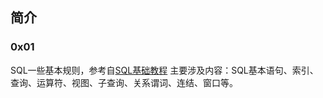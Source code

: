 ## 简介
### 0x01
SQL一些基本规则，参考自[SQL基础教程](https://github.com/datawhalechina/wonderful-sql/)
主要涉及内容：SQL基本语句、索引、查询、运算符、视图、子查询、关系谓词、连结、窗口等。